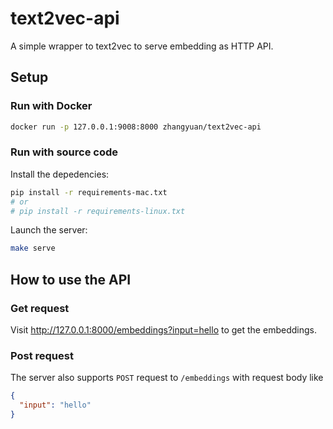 # text2vec-api

A simple wrapper to text2vec to serve embedding as HTTP API.

## Setup

### Run with Docker

```bash
docker run -p 127.0.0.1:9008:8000 zhangyuan/text2vec-api
```

### Run with source code

Install the depedencies:

```bash
pip install -r requirements-mac.txt
# or
# pip install -r requirements-linux.txt
```

Launch the server:

```bash
make serve
```

## How to use the API

### Get request

Visit <http://127.0.0.1:8000/embeddings?input=hello> to get the embeddings. 

### Post request


The server also supports `POST` request to `/embeddings` with request body like

```json
{
  "input": "hello"
}
```
